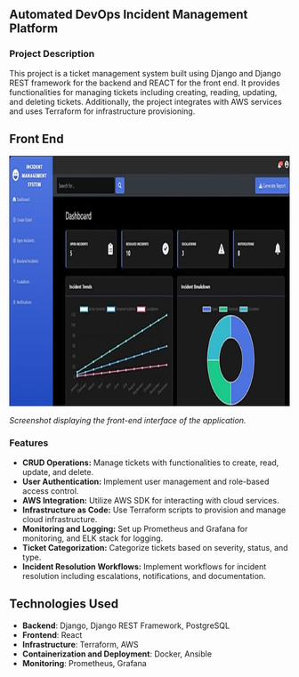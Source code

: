 ## Automated DevOps Incident Management Platform

### Project Description

This project is a ticket management system built using Django and Django REST framework for the backend and REACT for the front end. It provides functionalities for managing tickets including creating, reading, updating, and deleting tickets. Additionally, the project integrates with AWS services and uses Terraform for infrastructure provisioning.



## Front End

<p align="center">
  <img src="FrontEnd.jpg" alt="Front End" width="900" height="450">
</p>

*Screenshot displaying the front-end interface of the application.*

### Features
- **CRUD Operations:** Manage tickets with functionalities to create, read, update, and delete.
- **User Authentication:** Implement user management and role-based access control.
- **AWS Integration:** Utilize AWS SDK for interacting with cloud services.
- **Infrastructure as Code:** Use Terraform scripts to provision and manage cloud infrastructure.
- **Monitoring and Logging:** Set up Prometheus and Grafana for monitoring, and ELK stack for logging.
- **Ticket Categorization:** Categorize tickets based on severity, status, and type.
- **Incident Resolution Workflows:** Implement workflows for incident resolution including escalations, notifications, and documentation.

## Technologies Used

- **Backend**: Django, Django REST Framework, PostgreSQL
- **Frontend**: React
- **Infrastructure**: Terraform, AWS
- **Containerization and Deployment**: Docker, Ansible
- **Monitoring**: Prometheus, Grafana
